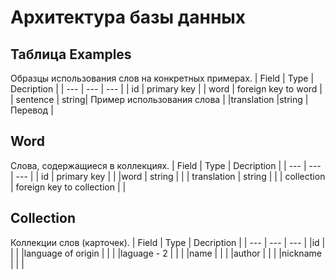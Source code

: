 # Архитектура базы данных

## Таблица Examples

Образцы использования слов на конкретных примерах.
| Field | Type | Decription |
| --- | --- | --- |
| id | primary key |
| word | foreign key to word |
| sentence | string| Пример использования слова |
|translation |string | Перевод |

## Word

Слова, содержащиеся в коллекциях.
| Field | Type | Decription |
| --- | --- | --- |
| id  | primary key | |
|word | string | |
| translation | string | |
| collection | foreign key to collection | |

## Collection

Коллекции слов (карточек).
| Field | Type | Decription |
| --- | --- | --- |
|id | | |
|language of origin | | |
|laguage - 2 | | |
|name | | |
|author | | |
|nickname | | |
